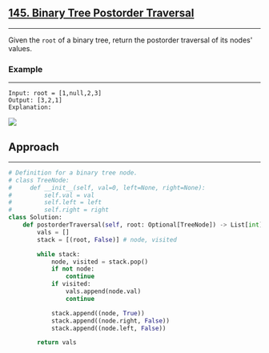 ## [145. Binary Tree Postorder Traversal](https://leetcode.com/problems/binary-tree-postorder-traversal/?envType=problem-list-v2&envId=r27zde7r)

---

Given the `root` of a binary tree, return the postorder traversal of its nodes' values.

### Example

---

```
Input: root = [1,null,2,3]
Output: [3,2,1]
Explanation:
```

![](/content/leetcode/145-binary-tree-postorder-traversal/example-1.png)

## Approach

---

```python
# Definition for a binary tree node.
# class TreeNode:
#     def __init__(self, val=0, left=None, right=None):
#         self.val = val
#         self.left = left
#         self.right = right
class Solution:
    def postorderTraversal(self, root: Optional[TreeNode]) -> List[int]:
        vals = []
        stack = [(root, False)] # node, visited

        while stack:
            node, visited = stack.pop()
            if not node:
                continue
            if visited:
                vals.append(node.val)
                continue

            stack.append((node, True))
            stack.append((node.right, False))
            stack.append((node.left, False))

        return vals
```
